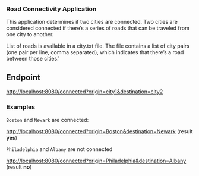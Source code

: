 ### Road Connectivity Application

This application determines if two cities are connected. Two cities are considered connected if there’s a series of roads that can be traveled from one city to another.   

List of roads is available in a city.txt file. The file contains a list of city pairs (one pair per line, comma separated), which indicates that there’s a road between those cities.'

## Endpoint

[http://localhost:8080/connected?origin=city1&destination=city2](http://localhost:8080/connected?origin=city1&destination=city2)

### Examples

`Boston` and `Newark` are connected:

[http://localhost:8080/connected?origin=Boston&destination=Newark](http://localhost:8080/connected?origin=Boston&destination=Newark) (result **yes**)

 
`Philadelphia` and `Albany` are not connected

[http://localhost:8080/connected?origin=Philadelphia&destination=Albany](http://localhost:8080/connected?origin=Philadelphia&destination=Albany) (result **no**)